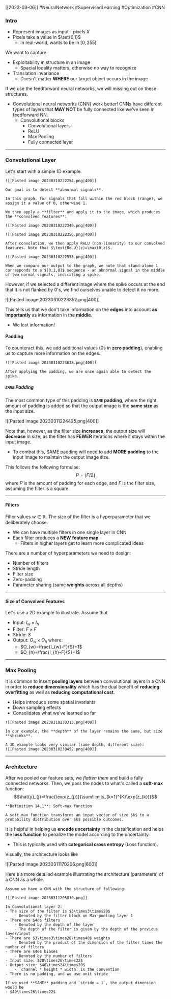 [[2023-03-06]] #NeuralNetwork #SupervisedLearning #Optimization #CNN

### Intro
- Represent images as input - pixels $X$
- Pixels take a value in $\set{0,1}$
	- In real-world, wants to be in $[0,255]$

We want to capture
- Exploitability in structure in an image
	- Spacial locality matters, otherwise no way to recognize
- Translation invariance
	- Doesn't matter **WHERE** our target object occurs in the image

If we use the feedforward neural networks, we will missing out on these structures.
- Convolutional neural networks (CNN) work better! CNNs have different types of layers that **MAY NOT** be fully connected like we've seen in feedforward NN.
	- Convolutional blocks
		- Convolutional layers
		- ReLU
		- Max Pooling
		- Fully connected layer

---

### Convolutional Layer

Let's start with a simple 1D example.

```ad-example
![[Pasted image 20230310222254.png|400]]

Our goal is to detect **abnormal signals**.

In this graph, for signals that fall within the red block (range), we assign it a value of 0, otherwise 1.

We then apply a **filter** and apply it to the image, which produces the **convolved features**:

![[Pasted image 20230310222340.png|400]]

![[Pasted image 20230310222356.png|400]]

After convolution, we then apply ReLU (non-linearity) to our convolved features. Note that $\text{ReLU}(z)=\max(0,z)$.

![[Pasted image 20230310222553.png|400]]

When we compare our output to the graph, we note that stand-alone 1 corresponds to a $[0,1,0]$ sequence - an abnormal signal in the middle of two normal signals, indicating a spike.
```

However, if we selected a different image where the spike occurs at the end that it is not flanked by 0's, we find ourselves unable to detect it no more.

![[Pasted image 20230310223352.png|400]]

This tells us that we don't take information on the **edges** into account **as importantly** as information in the **middle**.
- We lost information!

#### Padding
To counteract this, we add additional values (0s in **zero padding**), enabling us to capture more information on the edges.

```ad-example
![[Pasted image 20230310223638.png|400]]

After applying the padding, we are once again able to detect the spike.
```

##### `SAME` Padding
The most common type of this padding is **`SAME` padding**, where the right amount of padding is added so that the output image is the **same size** as the input size.

![[Pasted image 20230311224425.png|400]]

Note that, however, as the filter size **increases**, the output size will **decrease** in size, as the filter has **FEWER** iterations where it stays within the input image.
-   To combat this, SAME padding will need to add **MORE padding** to the input image to maintain the output image size. 

This follows the following formulae:
$$P=\lfloor F/2 \rfloor$$
where $P$ is the amount of padding for each edge, and $F$ is the filter size, assuming the filter is a square.

---

#### Filters
Filter values $w\in\mathbb{R}$. The size of the filter is a hyperparameter that we deliberately choose.
- We can have multiple filters in one single layer in CNN
- Each filter produces a **NEW** **feature map**
	- Filters in higher layers get to learn more complicated ideas

There are a number of hyperparameters we need to design:
- Number of filters
- Stride length
- Filter size
- Zero-padding
- Parameter sharing (same **weights** across all depths)

---

#### Size of Convolved Features
Let's use a 2D example to illustrate. Assume that
- Input: $I_{w}\times I_{h}$
- Filter: $F\times F$
- Stride: $S$
- Output: $O_{w}\times O_{h}$ where:
	- $O_{w}=\frac{I_{w}-F}{S}+1$
	- $O_{h}=\frac{I_{h}-F}{S}+1$

---

### Max Pooling
It is common to insert **pooling layers** between convolutional layers in a CNN in order to **reduce dimensionality** which has the dual benefit of **reducing overfitting** as well as **reducing computational cost**. 
- Helps introduce some spatial invariants
- Down sampling effects
- Consolidates what we've learned so far

```ad-example
![[Pasted image 20230310230313.png|400]]

In our example, the **depth** of the layer remains the same, but size **shrinks**.

A 3D example looks very similar (same depth, different size):
![[Pasted image 20230310230452.png|400]]
```

---

### Architecture
After we pooled our feature sets, we *flatten them* and build a fully connected networks. Then, we pass the nodes to what's called a **soft-max** function:
$$\hat{y}_{j}=\frac{\exp(z_{j})}{\sum\limits_{k=1}^{K}\exp(z_{k})}$$

```ad-important
**Definition 14.1**: Soft-max function

A soft-max function transforms an input vector of size $k$ to a probability distribution over $k$ possible outcomes.
```

It is helpful in helping us **encode uncertainty** in the classification and helps the **loss function** to penalize the model according to the uncertainty.
- This is typically used with **categorical cross entropy** (Loss function).


Visually, the architecture looks like

![[Pasted image 20230311170206.png|600]]

Here's a more detailed example illustrating the architecture (parameters) of a CNN as a whole.

```ad-example
Assume we have a CNN with the structure of following:

![[Pasted image 20230311205010.png]]
  
In Convolutional layer 2:
- The size of the filter is $3\times3\times20$
	- Denoted by the filter block on Max-pooling layer 1
- There are $40$ filters
	- Denoted by the depth of the layer
	- The depth of the filter is given by the depth of the previous layer/input
- There are $3\times3\times20\times40$ weights
	- Denoted by the product of the dimension of the filter times the number of filters
- There are $40$ biases
	- Denoted by the number of filters
- Input size: $20\times26\times22$
- Output size: $40\times24\times20$
	- `channel * height * width` is the convention
- There is no padding, and we use unit stride

If we used **SAME** padding and `stride = 1`, the output dimension would be
- $40\times26\times22$
```

